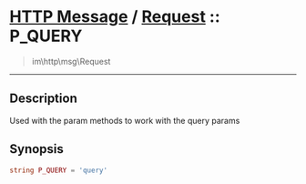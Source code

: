 # [HTTP Message](http.md) / [Request](http-Request.md) :: P_QUERY
 > im\http\msg\Request
____

## Description
Used with the param methods to work with the query params

## Synopsis
```php
string P_QUERY = 'query'
```
